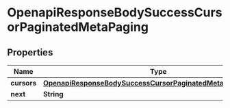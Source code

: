 

# OpenapiResponseBodySuccessCursorPaginatedMetaPaging


## Properties

| Name | Type | Description | Notes |
|------------ | ------------- | ------------- | -------------|
|**cursors** | [**OpenapiResponseBodySuccessCursorPaginatedMetaPagingCursors**](OpenapiResponseBodySuccessCursorPaginatedMetaPagingCursors.md) |  |  [optional] |
|**next** | **String** |  |  [optional] |



